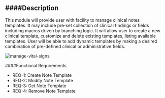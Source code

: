 ####Description
--------------
This module will provide user with facility to manage clinical notes templates. It may include pre-set collection of clinical findings or fields including macros driven by branching logic.
It will allow user to create a new clinical template, customize and delete existing templates, listing available templates. User will be able to add dynamic templates by making a desired combination of pre-defined clinical or administrative fields.

![manage-vital-signs](https://f.cloud.github.com/assets/5391320/1267604/ef06278e-2cc5-11e3-9e88-de617636c184.png)

####Functional Requirements
* REQ-1: 	Create Note Template
* REQ-2:	Modify Note Template
* REQ-3:	Get Note Template
* REQ-4:	Remove Note Template

